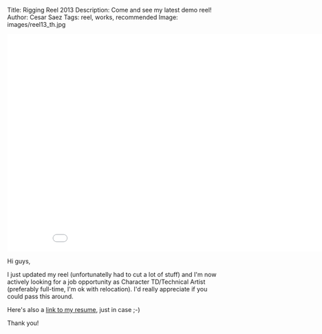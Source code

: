 Title: Rigging Reel 2013
Description: Come and see my latest demo reel!
Author: Cesar Saez
Tags: reel, works, recommended
Image: images/reel13_th.jpg

<div class="flex-video widescreen">
    <iframe src="//player.vimeo.com/video/88004455" width="900" height="506" frameborder="0" webkitallowfullscreen mozallowfullscreen allowfullscreen></iframe>
</div>

Hi guys,

I just updated my reel (unfortunatelly had to cut a lot of stuff) and
I'm now actively looking for a job opportunity as Character TD/Technical
Artist (preferably full-time, I'm ok with relocation). I'd really appreciate
if you could pass this around.

Here's also a [link to my resume](http://cesarsaez.me/pages/resume.html), just in case ;-)

Thank you!
